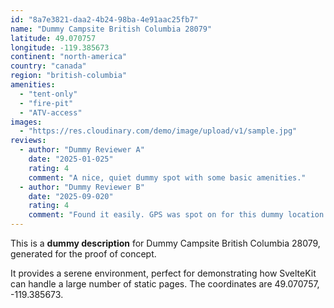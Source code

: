 ```yaml
---
id: "8a7e3821-daa2-4b24-98ba-4e91aac25fb7"
name: "Dummy Campsite British Columbia 28079"
latitude: 49.070757
longitude: -119.385673
continent: "north-america"
country: "canada"
region: "british-columbia"
amenities:
  - "tent-only"
  - "fire-pit"
  - "ATV-access"
images:
  - "https://res.cloudinary.com/demo/image/upload/v1/sample.jpg"
reviews:
  - author: "Dummy Reviewer A"
    date: "2025-01-025"
    rating: 4
    comment: "A nice, quiet dummy spot with some basic amenities."
  - author: "Dummy Reviewer B"
    date: "2025-09-020"
    rating: 4
    comment: "Found it easily. GPS was spot on for this dummy location."
---
```


This is a **dummy description** for Dummy Campsite British Columbia 28079, generated for the proof of concept.

It provides a serene environment, perfect for demonstrating how SvelteKit can handle a large number of static pages. The coordinates are 49.070757, -119.385673.
